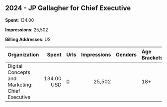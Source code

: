## 2024 - JP Gallagher for Chief Executive 
**Spent**: 134.00

**Impressions**: 25,502

**Billing Addresses**: US

|Organization|Spent|Urls|Impressions|Genders|Age Brackets|Country Codes|
|:---|---:|:---|---:|:---|:---|:---|
|Digital Concepts and Marketing: Chief Executive|134.00 USD|[0](https://www.snap.com/political-ads/asset/90925c0128ef50abbcff355bc4b3817582c8cc819530789ae4d73aad25ffa4aa?mediaType=mp4)|25,502||18+|united states|
